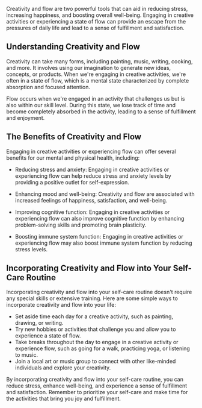 
Creativity and flow are two powerful tools that can aid in reducing stress, increasing happiness, and boosting overall well-being. Engaging in creative activities or experiencing a state of flow can provide an escape from the pressures of daily life and lead to a sense of fulfillment and satisfaction.

Understanding Creativity and Flow
---------------------------------

Creativity can take many forms, including painting, music, writing, cooking, and more. It involves using our imagination to generate new ideas, concepts, or products. When we're engaging in creative activities, we're often in a state of flow, which is a mental state characterized by complete absorption and focused attention.

Flow occurs when we're engaged in an activity that challenges us but is also within our skill level. During this state, we lose track of time and become completely absorbed in the activity, leading to a sense of fulfillment and enjoyment.

The Benefits of Creativity and Flow
-----------------------------------

Engaging in creative activities or experiencing flow can offer several benefits for our mental and physical health, including:

* Reducing stress and anxiety: Engaging in creative activities or experiencing flow can help reduce stress and anxiety levels by providing a positive outlet for self-expression.

* Enhancing mood and well-being: Creativity and flow are associated with increased feelings of happiness, satisfaction, and well-being.

* Improving cognitive function: Engaging in creative activities or experiencing flow can also improve cognitive function by enhancing problem-solving skills and promoting brain plasticity.

* Boosting immune system function: Engaging in creative activities or experiencing flow may also boost immune system function by reducing stress levels.

Incorporating Creativity and Flow into Your Self-Care Routine
-------------------------------------------------------------

Incorporating creativity and flow into your self-care routine doesn't require any special skills or extensive training. Here are some simple ways to incorporate creativity and flow into your life:

* Set aside time each day for a creative activity, such as painting, drawing, or writing.
* Try new hobbies or activities that challenge you and allow you to experience a state of flow.
* Take breaks throughout the day to engage in a creative activity or experience flow, such as going for a walk, practicing yoga, or listening to music.
* Join a local art or music group to connect with other like-minded individuals and explore your creativity.

By incorporating creativity and flow into your self-care routine, you can reduce stress, enhance well-being, and experience a sense of fulfillment and satisfaction. Remember to prioritize your self-care and make time for the activities that bring you joy and fulfillment.
